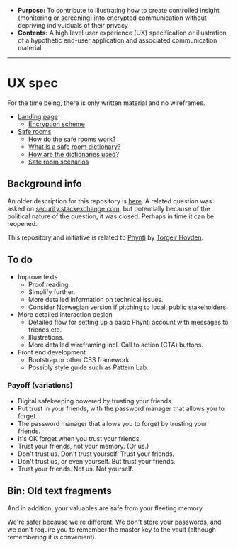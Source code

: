 * **Purpose:** To contribute to illustrating how to create controlled insight (monitoring or screening) into encrypted communication without depriving indivuiduals of their privacy
* **Contents:** A high level user experience (UX) specification or illustration of a hypothetic end-user application and associated communication material

---

# UX spec

For the time being, there is only written material and no wireframes.

* [Landing page][]
    * [Encryption scheme][]
* [Safe rooms][]
    * [How do the safe rooms work?][]
    * [What is a safe room dictionary?][]
    * [How are the dictionaries used?][]
    * [Safe room scenarios][]

## Background info

An older description for this repository is [here](README-old.md). A related question was asked on [security.stackexchange.com][security.stackexchange.com question], but potentially because of the political nature of the question, it was closed. Perhaps in time it can be reopened.

This repository and initiative is related to [Phynti][] by [Torgeir Hovden][].

## To do

* Improve texts
    * Proof reading.
    * Simplify further.  
    * More detailed information on technical issues.
    * Consider Norwegian version if pitching to local, public stakeholders.
* More detailed interaction design
    * Detailed flow for setting up a basic Phynti account with messages to friends etc.
    * Illustrations.
    * More detailed wireframing incl. Call to action (CTA) buttons.
* Front end development
    * Bootstrap or other CSS framework. 
    * Possibly style guide such as Pattern Lab.

### Payoff (variations)
* Digital safekeeping powered by trusting your friends.
* Put trust in your friends, with the password manager that allows you to forget.
* The password manager that allows you to forget by trusting your friends.
* It's OK forget when you trust your friends.
* Trust your friends, not your memory. (Or us.)
* Don't trust us. Don't trust yourself. Trust your friends.
* Don't trust us, or even yourself. But trust your friends.
* Trust your friends. Not us. Not yourself.

## Bin: Old text fragments

And in addition, your valuables are safe from your fleeting memory.

We're safer because we're different: We don't store your passwords, and we don't require you to remember the master key to the vault (although remembering it is convenient).


[phynti]: https://phynti.com
[Landing page]: http://bjornte.github.io/transparent-encryption/phynti-landing-page
[Safe rooms]: http://bjornte.github.io/transparent-encryption/safe-rooms
[Encryption scheme]: http://bjornte.github.io/transparent-encryption/encryption-scheme 
[How do the safe rooms work?]: http://bjornte.github.io/transparent-encryption/how-do-the-safe-rooms-work
[What is a safe room dictionary?]: http://bjornte.github.io/transparent-encryption/what-is-a-safe-room-dictionary
[How are the dictionaries used?]: http://bjornte.github.io/transparent-encryption/how-are-the-dictionaries-used
[Safe room scenarios]: http://bjornte.github.io/transparent-encryption/safe-room-scenarios
[Torgeir Hovden]: https://github.com/thovden
[security.stackexchange.com question]: https://security.stackexchange.com/questions/118227/a-service-for-sharing-partial-passwords-with-key-holders-for-screening-purpo

